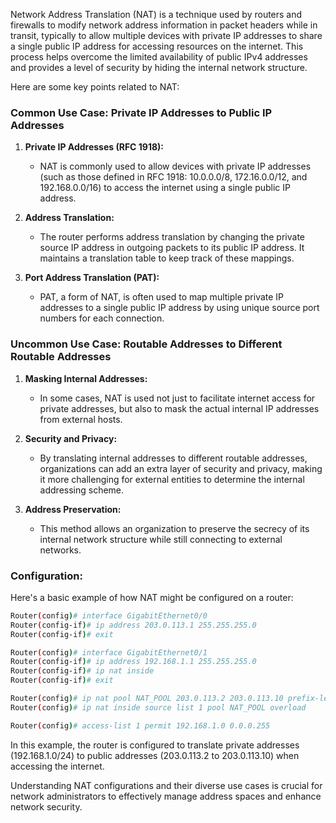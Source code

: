 Network Address Translation (NAT) is a technique used by routers and firewalls to modify network address information in packet headers while in transit, typically to allow multiple devices with private IP addresses to share a single public IP address for accessing resources on the internet. This process helps overcome the limited availability of public IPv4 addresses and provides a level of security by hiding the internal network structure.

Here are some key points related to NAT:

### Common Use Case: Private IP Addresses to Public IP Addresses

1. **Private IP Addresses (RFC 1918):**
   - NAT is commonly used to allow devices with private IP addresses (such as those defined in RFC 1918: 10.0.0.0/8, 172.16.0.0/12, and 192.168.0.0/16) to access the internet using a single public IP address.

2. **Address Translation:**
   - The router performs address translation by changing the private source IP address in outgoing packets to its public IP address. It maintains a translation table to keep track of these mappings.

3. **Port Address Translation (PAT):**
   - PAT, a form of NAT, is often used to map multiple private IP addresses to a single public IP address by using unique source port numbers for each connection.

### Uncommon Use Case: Routable Addresses to Different Routable Addresses

1. **Masking Internal Addresses:**
   - In some cases, NAT is used not just to facilitate internet access for private addresses, but also to mask the actual internal IP addresses from external hosts.

2. **Security and Privacy:**
   - By translating internal addresses to different routable addresses, organizations can add an extra layer of security and privacy, making it more challenging for external entities to determine the internal addressing scheme.

3. **Address Preservation:**
   - This method allows an organization to preserve the secrecy of its internal network structure while still connecting to external networks.

### Configuration:

Here's a basic example of how NAT might be configured on a router:

```bash
Router(config)# interface GigabitEthernet0/0
Router(config-if)# ip address 203.0.113.1 255.255.255.0
Router(config-if)# exit

Router(config)# interface GigabitEthernet0/1
Router(config-if)# ip address 192.168.1.1 255.255.255.0
Router(config-if)# ip nat inside
Router(config-if)# exit

Router(config)# ip nat pool NAT_POOL 203.0.113.2 203.0.113.10 prefix-length 24
Router(config)# ip nat inside source list 1 pool NAT_POOL overload

Router(config)# access-list 1 permit 192.168.1.0 0.0.0.255
```

In this example, the router is configured to translate private addresses (192.168.1.0/24) to public addresses (203.0.113.2 to 203.0.113.10) when accessing the internet.

Understanding NAT configurations and their diverse use cases is crucial for network administrators to effectively manage address spaces and enhance network security.
